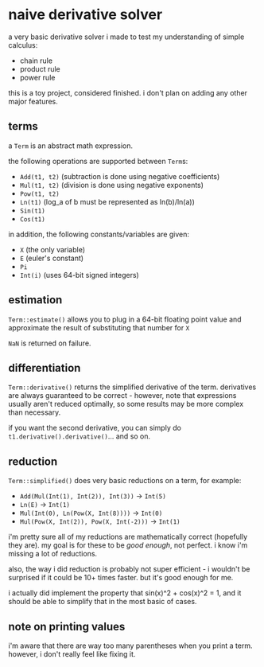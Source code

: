 # naive derivative solver

a very basic derivative solver i made to test my understanding of simple calculus:
- chain rule
- product rule
- power rule

this is a toy project, considered finished. i don't plan on adding any other major features.

## terms

a `Term` is an abstract math expression.

the following operations are supported between `Term`s:
- `Add(t1, t2)` (subtraction is done using negative coefficients)
- `Mul(t1, t2)` (division is done using negative exponents)
- `Pow(t1, t2)`
- `Ln(t1)` (log_a of b must be represented as ln(b)/ln(a))
- `Sin(t1)`
- `Cos(t1)`

in addition, the following constants/variables are given:
- `X` (the only variable)
- `E` (euler's constant)
- `Pi`
- `Int(i)` (uses 64-bit signed integers)

## estimation

`Term::estimate()` allows you to plug in a 64-bit floating point value and approximate the result of substituting that number for `X`

`NaN` is returned on failure.

## differentiation

`Term::derivative()` returns the simplified derivative of the term. derivatives are always guaranteed to be correct - however, note that expressions usually aren't reduced optimally, so some results may be more complex than necessary.

if you want the second derivative, you can simply do `t1.derivative().derivative()`... and so on.

## reduction

`Term::simplified()` does very basic reductions on a term, for example:
- `Add(Mul(Int(1), Int(2)), Int(3))` -> `Int(5)`
- `Ln(E)` -> `Int(1)`
- `Mul(Int(0), Ln(Pow(X, Int(8))))` -> `Int(0)`
- `Mul(Pow(X, Int(2)), Pow(X, Int(-2)))` -> `Int(1)`

i'm pretty sure all of my reductions are mathematically correct (hopefully they are). my goal is for these to be *good enough*, not perfect. i know i'm missing a lot of reductions.

also, the way i did reduction is probably not super efficient - i wouldn't be surprised if it could be 10+ times faster. but it's good enough for me.

i actually did implement the property that sin(x)^2 + cos(x)^2 = 1, and it should be able to simplify that in the most basic of cases.

## note on printing values

i'm aware that there are way too many parentheses when you print a term. however, i don't really feel like fixing it.